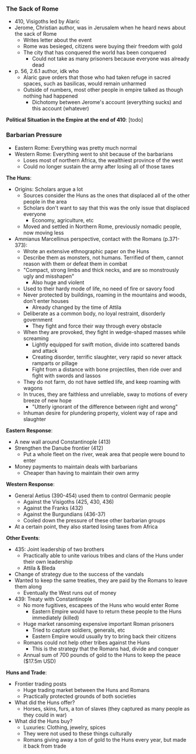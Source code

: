 ### The Sack of Rome
 - 410, Visigoths led by Alaric
 - Jerome, Christian author, was in Jerusalem when he heard news about the sack of Rome
	 - Writes letter about the event
	 - Rome was besieged, citizens were buying their freedom with gold
	 - The city that has conquered the world has been conquered
		 - Could not take as many prisoners because everyone was already dead
 - p. 56, 2.6.1 author, idk who
	 - Alaric gave orders that those who had taken refuge in sacred spaces, such as basilicas, would remain unharmed
	 - Outside of numbers, most other people in empire talked as though nothing had happened
		 - Dichotomy between Jerome's account (everything sucks) and this account (whatever)

**Political Situation in the Empire at the end of 410**:
[todo]

### Barbarian Pressure
 - Eastern Rome: Everything was pretty much normal
 - Western Rome: Everything went to shit because of the barbarians
	 - Loses most of northern Africa, the wealthiest province of the west
	 - Could no longer sustain the army after losing all of those taxes

**The Huns**:
 - Origins: Scholars argue a lot
	 - Sources consider the Huns as the ones that displaced all of the other people in the area
	 - Scholars don't want to say that this was the only issue that displaced everyone
		 - Economy, agriculture, etc
	 - Moved and settled in Northern Rome, previously nomadic people, now moving less
 - Ammianus Marcellinus perspective, contact with the Romans (p.371-373):
	 - Wrote an extensive ethnographic paper on the Huns
	 - Describe them as monsters, not humans. Terrified of them, cannot reason with them or defeat them in combat
	 - "Compact, strong limbs and thick necks, and are so monstrously ugly and misshapen"
		 - Also huge and violent
	 - Used to their hardy mode of life, no need of fire or savory food
	 - Never protected by buildings, roaming in the mountains and woods, don't enter houses
		 - Already changed by the time of Attila
	 - Deliberate as a common body, no loyal restraint, disorderly government
		 - They fight and force their way through every obstacle
	 - When they are provoked, they fight in wedge-shaped masses while screaming
		 - Lightly equipped for swift motion, divide into scattered bands and attack
		 - Creating disorder, terrific slaughter, very rapid so never attack ramparts or pillage
		 - Fight from a distance with bone projectiles, then ride over and fight with swords and lassos
	 - They do not farm, do not have settled life, and keep roaming with wagons
	 - In truces, they are faithless and unreliable, sway to motions of every breeze of new hope
		 - "Utterly ignorant of the difference between right and wrong"
	 - Inhuman desire for plundering property, violent way of rape and slaughter

**Eastern Response**:
 - A new wall around Constantinople (413)
 - Strengthen the Danube frontier (412)
	 - Put a whole fleet on the river, weak area that people were bound to enter
 - Money payments to maintain deals with barbarians
	 - Cheaper than having to maintain their own army

**Western Response**:
 - General Aetius (390-454) used them to control Germanic people
	 - Against the Visigoths (425, 430, 436)
	 - Against the Franks (432)
	 - Against the Burgundians (436-37)
	 - Cooled down the pressure of these other barbarian groups
 - At a certain point, they also started losing taxes from Africa

**Other Events**:
 - 435: Joint leadership of two brothers
	 - Practically able to unite various tribes and clans of the Huns under their own leadership
	 - Attila & Bleda
 - Change of strategy due to the success of the vandals
 - Wanted to keep the same treaties, they are paid by the Romans to leave them along
	 - Eventually the West runs out of money
 - 439: Treaty with Constantinople
	 - No more fugitives, escapees of the Huns who would enter Rome
		 - Eastern Empire would have to return these people to the Huns immediately (killed)
	 - Huge market ransoming expensive important Roman prisoners
		 - Tried to capture soldiers, generals, etc
		 - Eastern Empire would usually try to bring back their citizens
	 - Romans could not help other tribes against the Huns
		 - This is the strategy that the Romans had, divide and conquer
	 - Annual sum of 700 pounds of gold to the Huns to keep the peace ($17.5m USD)

**Huns and Trade**:
 - Frontier trading posts
	 - Huge trading market between the Huns and Romans
	 - Practically protected grounds of both societies
 - What did the Huns offer?
	 - Horses, skins, furs, a ton of slaves (they captured as many people as they could in war)
 - What did the Huns buy?
	 - Luxuries: Clothing, jewelry, spices
	 - They were not used to these things culturally
	 - Romans giving away a ton of gold to the Huns every year, but made it back from trade
